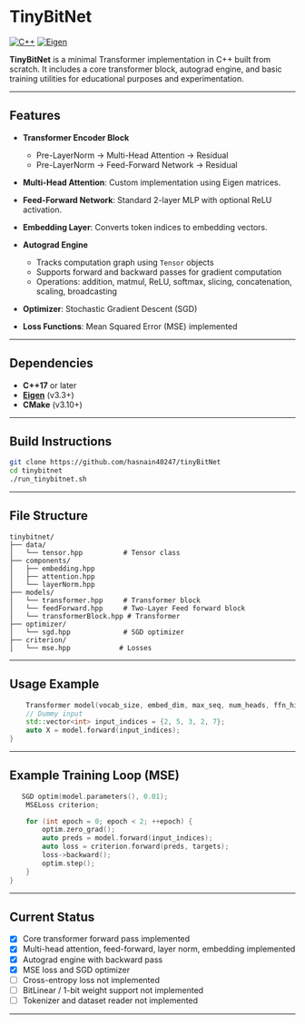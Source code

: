 # TinyBitNet

[![C++](https://img.shields.io/badge/C%2B%2B-17-blue)](https://isocpp.org/)
[![Eigen](https://img.shields.io/badge/Eigen-3.3%2B-green)](https://eigen.tuxfamily.org/)

**TinyBitNet** is a minimal Transformer implementation in C++ built from scratch. It includes a core transformer block, autograd engine, and basic training utilities for educational purposes and experimentation.

---

## Features

* **Transformer Encoder Block**

  * Pre-LayerNorm → Multi-Head Attention → Residual
  * Pre-LayerNorm → Feed-Forward Network → Residual

* **Multi-Head Attention**: Custom implementation using Eigen matrices.

* **Feed-Forward Network**: Standard 2-layer MLP with optional ReLU activation.

* **Embedding Layer**: Converts token indices to embedding vectors.

* **Autograd Engine**

  * Tracks computation graph using `Tensor` objects
  * Supports forward and backward passes for gradient computation
  * Operations: addition, matmul, ReLU, softmax, slicing, concatenation, scaling, broadcasting

* **Optimizer**: Stochastic Gradient Descent (SGD)

* **Loss Functions**: Mean Squared Error (MSE) implemented

---

## Dependencies

* **C++17** or later
* **[Eigen](https://eigen.tuxfamily.org/)** (v3.3+)
* **CMake** (v3.10+)

---

## Build Instructions

```bash
git clone https://github.com/hasnain40247/tinyBitNet
cd tinybitnet
./run_tinybitnet.sh
```

---

## File Structure

```
tinybitnet/
├── data/
│   └── tensor.hpp          # Tensor class 
├── components/
│   ├── embedding.hpp
│   ├── attention.hpp
│   └── layerNorm.hpp
├── models/
│   └── transformer.hpp     # Transformer block
│   └── feedForward.hpp     # Two-Layer Feed forward block
│   └── transformerBlock.hpp # Transformer 
├── optimizer/
│   └── sgd.hpp             # SGD optimizer
├── criterion/
│   └── mse.hpp            # Losses
```

---

## Usage Example

```cpp
    Transformer model(vocab_size, embed_dim, max_seq, num_heads, ffn_hidden, num_layers);
    // Dummy input
    std::vector<int> input_indices = {2, 5, 3, 2, 7};
    auto X = model.forward(input_indices);
}
```

---

## Example Training Loop (MSE)

```cpp
   SGD optim(model.parameters(), 0.01);
    MSELoss criterion;

    for (int epoch = 0; epoch < 2; ++epoch) {
        optim.zero_grad();
        auto preds = model.forward(input_indices);
        auto loss = criterion.forward(preds, targets);
        loss->backward();
        optim.step();
    }
}
```

---

## Current Status

* [x] Core transformer forward pass implemented
* [x] Multi-head attention, feed-forward, layer norm, embedding implemented
* [x] Autograd engine with backward pass
* [x] MSE loss and SGD optimizer
* [ ] Cross-entropy loss not implemented
* [ ] BitLinear / 1-bit weight support not implemented
* [ ] Tokenizer and dataset reader not implemented

---
